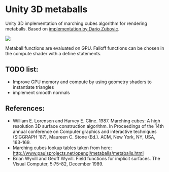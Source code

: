# Unity 3D metaballs
Unity 3D implementation of marching cubes algorithm for rendering metaballs. Based on [implementation by Dario Zubovic](github.com/dario-zubovic).

![](https://github.com/dario-zubovic/metaballs/raw/master/gif2.gif)

Metaball functions are evaluated on GPU. Falloff functions can be chosen in the compute shader with a define statements.

## TODO list:
* Improve GPU memory and compute by using geometry shaders to instantiate triangles
* implement smooth normals

## References:
* William E. Lorensen and Harvey E. Cline. 1987. Marching cubes: A high resolution 3D surface construction algorithm. In Proceedings of the 14th annual conference on Computer graphics and interactive techniques (SIGGRAPH '87), Maureen C. Stone (Ed.). ACM, New York, NY, USA, 163-169.
* Marching cubes lookup tables taken from here: http://www.paulsprojects.net/opengl/metaballs/metaballs.html
* Brian Wyvill and Geoff Wyvill. Field functions for implicit surfaces. The Visual Computer, 5:75–82, December 1989.

